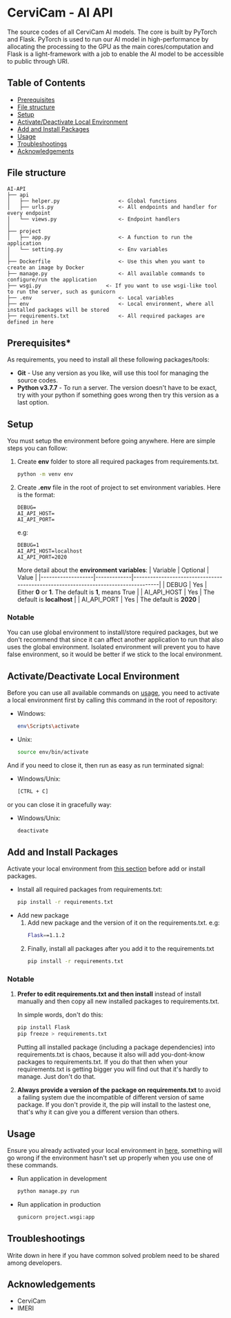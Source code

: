 # CerviCam - AI API
The source codes of all CerviCam AI models. The core is built by PyTorch and Flask. PyTorch is used to run our AI model in high-performance by allocating the processing to the GPU as the main cores/computation and Flask is a light-framework with a job to enable the AI model to be accessible to public through URI. 

## **Table of Contents**
- [Prerequisites](#prerequisites)
- [File structure](#file-structure)
- [Setup](#setup)
- [Activate/Deactivate Local Environment](#activate/deactivate-local-environment)
- [Add and Install Packages](#add-and-install-packages)
- [Usage](#usage)
- [Troubleshootings](#Troubleshootings)
- [Acknowledgements](#acknowledgements)

## **File structure**
```
AI-API
├── api                             
│   ├── helper.py                   <- Global functions
│   ├── urls.py                     <- All endpoints and handler for every endpoint
│   └── views.py                    <- Endpoint handlers
│
├── project                             
│   ├── app.py                      <- A function to run the application
│   └── setting.py                  <- Env variables
│
├── Dockerfile                      <- Use this when you want to create an image by Docker
├── manage.py                       <- All available commands to configure/run the application
├── wsgi.py                     <- If you want to use wsgi-like tool to run the server, such as gunicorn
├── .env                            <- Local variables
├── env                             <- Local environment, where all installed packages will be stored
├── requirements.txt                <- All required packages are defined in here
```

## **Prerequisites***
As requirements, you need to install all these following packages/tools:
- **Git** - Use any version as you like, will use this tool for managing the source codes.
- **Python v3.7.7** - To run a server. The version doesn't have to be exact, try with your python if something goes wrong then try this version as a last option.
## **Setup**
You must setup the environment before going anywhere. Here are simple steps you can follow:
1. Create **env** folder to store all required packages from requirements.txt.
    ```bash
    python -m venv env
    ```
2. Create **.env** file in the root of project to set environment variables. Here is the format:
    ```
    DEBUG=
    AI_API_HOST=
    AI_API_PORT=
    ```
    e.g:
    ```
    DEBUG=1
    AI_API_HOST=localhost
    AI_API_PORT=2020
    ``` 
    
    More detail about the **environment variables**:
    | Variable          | Optional    | Value                                                                             |
    |-------------------|-------------|-----------------------------------------------------------------------------------|
    | DEBUG             | Yes         | Either **0** or **1**. The default is **1**, means True                           |
    | AI_API_HOST       | Yes         | The default is **localhost**                                                      |
    | AI_API_PORT       | Yes         | The default is **2020**                                                           |

### **Notable**
You can use global environment to install/store required packages, but we don't recommend that since it can affect another application to run that also uses the global environment. Isolated environment will prevent you to have false environment, so it would be better if we stick to the local environment.

## **Activate/Deactivate Local Environment**
Before you can use all available commands on [usage](#usage), you need to activate a local environment first by calling this command in the root of repository:
- Windows:
    ```bash
    env\Scripts\activate
    ```
- Unix:
    ```bash
    source env/bin/activate
    ```

And if you need to close it, then run as easy as run terminated signal:
- Windows/Unix:
    ```bash
    [CTRL + C]
    ```

or you can close it in gracefully way:
- Windows/Unix:
    ```bash
    deactivate
    ```

## **Add and Install Packages**
Activate your local environment from [this section](#activate/deactivate-local-environment) before add or install packages.
- Install all required packages from requirements.txt:
    ```bash
    pip install -r requirements.txt
    ```
- Add new package
    1. Add new package and the version of it on the requirements.txt. e.g:
        ```bash
        Flask==1.1.2
        ```
    2. Finally, install all packages after you add it to the requirements.txt
       ```bash
       pip install -r requirements.txt
       ```

### **Notable**
1. **Prefer to edit requirements.txt and then install** instead of install manually and then copy all new installed packages to requirements.txt.

    In simple words, don't do this:
    ```bash
    pip install Flask
    pip freeze > requirements.txt
    ```
    Putting all installed package (including a package dependencies) into requirements.txt is chaos, because it also will add you-dont-know packages to requirements.txt. If you do that then when your requirements.txt is getting bigger you will find out that it's hardly to manage. Just don't do that.
2. **Always provide a version of the package on requirements.txt** to avoid a failing system due the incompatible of different version of same package. If you don't provide it, the pip will install to the lastest one, that's why it can give you a different version than others.

## **Usage**
Ensure you already activated your local environment in [here](#activate/deactivate-local-environment), something will go wrong if the environment hasn't  set up properly when you use one of these commands.

- Run application in development
    ```bash
    python manage.py run
    ```

- Run application in production
    ```bash
    gunicorn project.wsgi:app
    ```

## **Troubleshootings**
Write down in here if you have common solved problem need to be shared among developers.

## **Acknowledgements**
- CerviCam
- IMERI